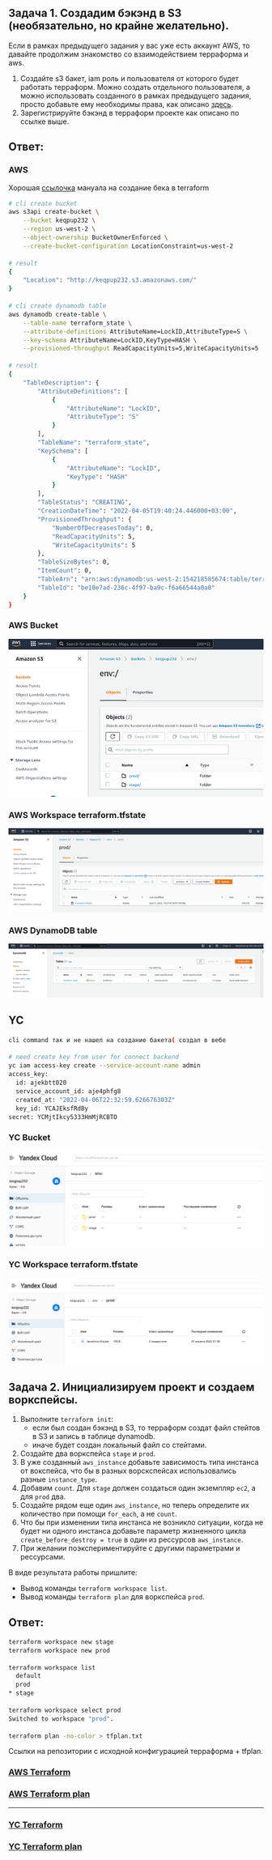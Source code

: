 ## Задача 1. Создадим бэкэнд в S3 (необязательно, но крайне желательно).

Если в рамках предыдущего задания у вас уже есть аккаунт AWS, то давайте продолжим знакомство со взаимодействием
терраформа и aws. 

1. Создайте s3 бакет, iam роль и пользователя от которого будет работать терраформ. Можно создать отдельного пользователя,
а можно использовать созданного в рамках предыдущего задания, просто добавьте ему необходимы права, как описано 
[здесь](https://www.terraform.io/docs/backends/types/s3.html).
1. Зарегистрируйте бэкэнд в терраформ проекте как описано по ссылке выше. 

## Ответ:
### AWS
Хорошая [ссылочка](https://angelo-malatacca83.medium.com/aws-terraform-s3-and-dynamodb-backend-3b28431a76c1) мануала на создание бека в terraform
```bash
# cli create bucket
aws s3api create-bucket \
    --bucket keqpup232 \
    --region us-west-2 \
    --object-ownership BucketOwnerEnforced \
    --create-bucket-configuration LocationConstraint=us-west-2
    
# result
{
    "Location": "http://keqpup232.s3.amazonaws.com/"
}

# cli create dynamodb table
aws dynamodb create-table \
    --table-name terraform_state \
    --attribute-definitions AttributeName=LockID,AttributeType=S \
    --key-schema AttributeName=LockID,KeyType=HASH \
    --provisioned-throughput ReadCapacityUnits=5,WriteCapacityUnits=5
    
# result
{
    "TableDescription": {
        "AttributeDefinitions": [
            {
                "AttributeName": "LockID",
                "AttributeType": "S"
            }
        ],
        "TableName": "terraform_state",
        "KeySchema": [
            {
                "AttributeName": "LockID",
                "KeyType": "HASH"
            }
        ],
        "TableStatus": "CREATING",
        "CreationDateTime": "2022-04-05T19:40:24.446000+03:00",
        "ProvisionedThroughput": {
            "NumberOfDecreasesToday": 0,
            "ReadCapacityUnits": 5,
            "WriteCapacityUnits": 5
        },
        "TableSizeBytes": 0,
        "ItemCount": 0,
        "TableArn": "arn:aws:dynamodb:us-west-2:154218585674:table/terraform_state1",
        "TableId": "be10e7ad-236c-4f97-ba9c-f6a66544a0a0"
    }
} 
```

### AWS Bucket
<p align="center">
  <img src="./assets/aws1.png">
</p>

###
### AWS Workspace terraform.tfstate
<p align="center">
  <img src="./assets/aws2.png">
</p>

###
### AWS DynamoDB table
<p align="center">
  <img src="./assets/aws3.png">
</p>

###
## YC
```bash
cli command так и не нашел на создание бакета( создал в вебе

# need create key from user for connect backend
yc iam access-key create --service-account-name admin
access_key:
  id: ajekbtt020
  service_account_id: aje4phfg8
  created_at: "2022-04-06T22:32:59.626676303Z"
  key_id: YCAJEksfRdBy
secret: YCMjtIkcy5333HmMjRCBTO
```

### YC Bucket
<p align="center">
  <img src="./assets/yc1.png">
</p>

###
### YC Workspace terraform.tfstate
<p align="center">
  <img src="./assets/yc2.png">
</p>



## Задача 2. Инициализируем проект и создаем воркспейсы. 

1. Выполните `terraform init`:
    * если был создан бэкэнд в S3, то терраформ создат файл стейтов в S3 и запись в таблице 
dynamodb.
    * иначе будет создан локальный файл со стейтами.  
1. Создайте два воркспейса `stage` и `prod`.
1. В уже созданный `aws_instance` добавьте зависимость типа инстанса от вокспейса, что бы в разных ворскспейсах 
использовались разные `instance_type`.
1. Добавим `count`. Для `stage` должен создаться один экземпляр `ec2`, а для `prod` два. 
1. Создайте рядом еще один `aws_instance`, но теперь определите их количество при помощи `for_each`, а не `count`.
1. Что бы при изменении типа инстанса не возникло ситуации, когда не будет ни одного инстанса добавьте параметр
жизненного цикла `create_before_destroy = true` в один из рессурсов `aws_instance`.
1. При желании поэкспериментируйте с другими параметрами и рессурсами.

В виде результата работы пришлите:
* Вывод команды `terraform workspace list`.
* Вывод команды `terraform plan` для воркспейса `prod`.

## Ответ:
```bash
terraform workspace new stage
terraform workspace new prod

terraform workspace list
  default
  prod
* stage

terraform workspace select prod
Switched to workspace "prod".

terraform plan -no-color > tfplan.txt
```
Ссылки на репозитории с исходной конфигурацией терраформа + tfplan.  
### [AWS Terraform](https://github.com/keqpup232/DevOpsNetology/tree/master/02_VM_DB_Terraform/03_Terraform/7.3/aws)
### [AWS Terraform plan](https://github.com/keqpup232/DevOpsNetology/blob/master/02_VM_DB_Terraform/03_Terraform/7.3/aws/tfplan.txt)

---

### [YC Terraform](https://github.com/keqpup232/DevOpsNetology/tree/master/02_VM_DB_Terraform/03_Terraform/7.3/yc)
### [YC Terraform plan](https://github.com/keqpup232/DevOpsNetology/blob/master/02_VM_DB_Terraform/03_Terraform/7.3/yc/tfplan.txt)

